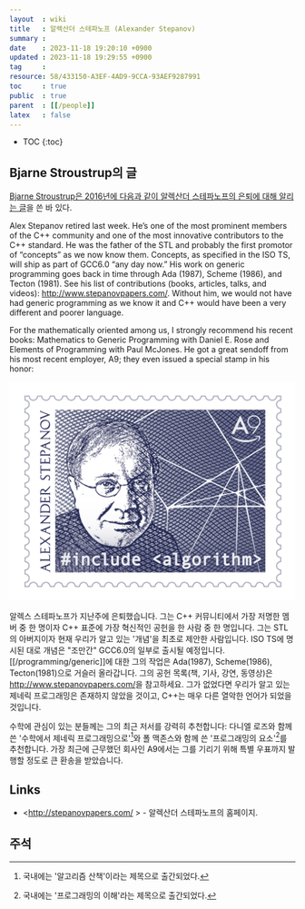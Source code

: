 ```yaml
---
layout  : wiki
title   : 알렉산더 스테파노프 (Alexander Stepanov)
summary : 
date    : 2023-11-18 19:20:10 +0900
updated : 2023-11-18 19:29:55 +0900
tag     : 
resource: 58/433150-A3EF-4AD9-9CCA-93AEF9287991
toc     : true
public  : true
parent  : [[/people]]
latex   : false
---
```

* TOC
{:toc}

## Bjarne Stroustrup의 글

[Bjarne Stroustrup은 2016년에 다음과 같이 알렉산더 스테파노프의 은퇴에 대해 알리는 글](https://isocpp.org/blog/2016/01/alex-stepanov )을 쓴 바 있다.

>
Alex Stepanov retired last week. He’s one of the most prominent members of the C++ community and one of the most innovative contributors to the C++ standard. He was the father of the STL and probably the first promotor of “concepts” as we now know them. Concepts, as specified in the ISO TS, will ship as part of GCC6.0 “any day now.” His work on generic programming goes back in time through Ada (1987), Scheme (1986), and Tecton (1981). See his list of contributions (books, articles, talks, and videos): http://www.stepanovpapers.com/. Without him, we would not have had generic programming as we know it and C++ would have been a very different and poorer language.
>
For the mathematically oriented among us, I strongly recommend his recent books: Mathematics to Generic Programming with Daniel E. Rose and Elements of Programming with Paul McJones. He got a great sendoff from his most recent employer, A9; they even issued a special stamp in his honor:

![알렉산더 스테파노프의 얼굴이 그려진 특별 우표]( /resource/58/433150-A3EF-4AD9-9CCA-93AEF9287991/Stepanov_poster_FINAL.png )

알렉스 스테파노프가 지난주에 은퇴했습니다.
그는 C++ 커뮤니티에서 가장 저명한 멤버 중 한 명이자 C++ 표준에 가장 혁신적인 공헌을 한 사람 중 한 명입니다.
그는 STL의 아버지이자 현재 우리가 알고 있는 '개념'을 최초로 제안한 사람입니다.
ISO TS에 명시된 대로 개념은 "조만간" GCC6.0의 일부로 출시될 예정입니다.
[[/programming/generic]]에 대한 그의 작업은 Ada(1987), Scheme(1986), Tecton(1981)으로 거슬러 올라갑니다.
그의 공헌 목록(책, 기사, 강연, 동영상)은 <http://www.stepanovpapers.com/>을 참고하세요.
그가 없었다면 우리가 알고 있는 제네릭 프로그래밍은 존재하지 않았을 것이고, C++는 매우 다른 열악한 언어가 되었을 것입니다.

수학에 관심이 있는 분들께는 그의 최근 저서를 강력히 추천합니다: 다니엘 로즈와 함께 쓴 '수학에서 제네릭 프로그래밍으로'[^book-math-to-generic]와 폴 맥존스와 함께 쓴 '프로그래밍의 요소'[^book-elements]를 추천합니다.
가장 최근에 근무했던 회사인 A9에서는 그를 기리기 위해 특별 우표까지 발행할 정도로 큰 환송을 받았습니다.

## Links

- <http://stepanovpapers.com/ > - 알렉산더 스테파노프의 홈페이지.

## 주석

[^book-math-to-generic]: 국내에는 '알고리즘 산책'이라는 제목으로 출간되었다.
[^book-elements]: 국내에는 '프로그래밍의 이해'라는 제목으로 출간되었다.

